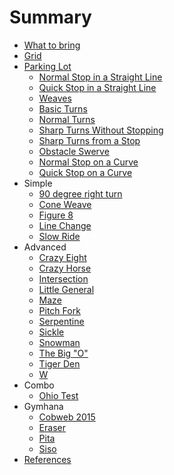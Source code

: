 # Summary

* [What to bring](info/what-to-bring.md)
* [Grid](info/grid.md)
* [Parking Lot](parking-lot/README.md)
    * [Normal Stop in a Straight Line](parking-lot/1-normal-stop-straight.md)
    * [Quick Stop in a Straight Line](parking-lot/2-quick-stop-straight.md)
    * [Weaves](parking-lot/3-weaves.md)
    * [Basic Turns](parking-lot/4-basic-turns.md)
    * [Normal Turns](parking-lot/5-normal-turns.md)
    * [Sharp Turns Without Stopping](parking-lot/6.1-sharp-turns-without-stopping.md)
    * [Sharp Turns from a Stop](parking-lot/6.2-sharp-turns-without-stopping.md)
    * [Obstacle Swerve](parking-lot/7-obstacle-swerve.md)
    * [Normal Stop on a Curve](parking-lot/8-normal-stop-on-a-curve.md)
    * [Quick Stop on a Curve](parking-lot/9-quick-stop-on-a-curve.md)
* Simple
    * [90 degree right turn](simple/90-degree-right-turn.md)
    * [Cone Weave](simple/cone-weave.md)
    * [Figure 8](simple/figure-8.md)
    * [Line Change](simple/lane-change.md)
    * [Slow Ride](simple/slow-ride.md)
* Advanced
    * [Crazy Eight](advanced/crazy-eight.md)
    * [Crazy Horse](advanced/crazy-horse.md)
    * [Intersection](advanced/intersection.md)
    * [Little General](advanced/little-general.md)
    * [Maze](advanced/maze.md)
    * [Pitch Fork](advanced/pitch-fork.md)
    * [Serpentine](advanced/serpentine.md)
    * [Sickle](advanced/sickle.md)
    * [Snowman](advanced/snowman.md)
    * [The Big "O"](advanced/the-big-o.md)
    * [Tiger Den](advanced/tiger-den.md)
    * [W](advanced/w.md)
* Combo
    * [Ohio Test](combo/ohio-test.md)
* Gymhana
    * [Cobweb 2015](gymhana/cobweb.md)
    * [Eraser](gymhana/eraser.md)
    * [Pita](gymhana/pita.md)
    * [Siso](gymhana/siso.md)
* [References](info/references.md)
